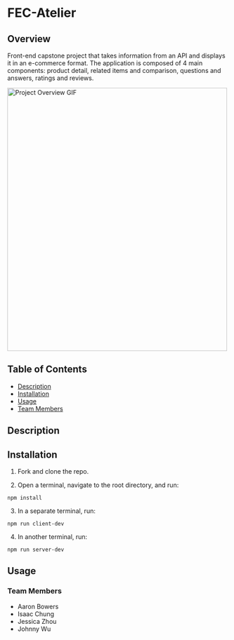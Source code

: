 # FEC-Atelier

## Overview
Front-end capstone project that takes information from an API and displays it in an e-commerce format. The application is composed of 4 main components: product detail, related items and comparison, questions and answers, ratings and reviews.

<img src="../gifs/overview.gif" alt="Project Overview GIF" width="500" height="600">

## Table of Contents
- [Description](#description)
- [Installation](#installation)
- [Usage](#usage)
- [Team Members](#team-members)

## Description


## Installation
1. Fork and clone the repo.

2. Open a terminal, navigate to the root directory, and run:
```
npm install
```

3. In a separate terminal, run:
```
npm run client-dev
```

4. In another terminal, run:
```
npm run server-dev
```


## Usage


### Team Members
- Aaron Bowers
- Isaac Chung
- Jessica Zhou
- Johnny Wu
